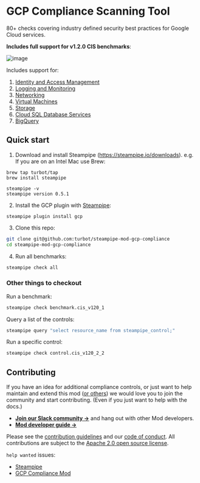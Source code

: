 # GCP Compliance Scanning Tool

80+ checks covering industry defined security best practices for Google Cloud services. 

**Includes full support for v1.2.0 CIS benchmarks**:

![image](https://raw.githubusercontent.com/turbot/steampipe-mod-gcp-compliance/main/docs/gcp_cis_v140_console.png)

Includes support for:
1. [Identity and Access Management](https://hub.steampipe.io/mods/turbot/gcp_compliance/controls/benchmark.cis_v120_1)
2. [Logging and Monitoring](https://hub.steampipe.io/mods/turbot/gcp_compliance/controls/benchmark.cis_v120_2)
3. [Networking](https://hub.steampipe.io/mods/turbot/gcp_compliance/controls/benchmark.cis_v120_3)
4. [Virtual Machines](https://hub.steampipe.io/mods/turbot/gcp_compliance/controls/benchmark.cis_v120_4)
5. [Storage](https://hub.steampipe.io/mods/turbot/gcp_compliance/controls/benchmark.cis_v120_5)
6. [Cloud SQL Database Services](https://hub.steampipe.io/mods/turbot/gcp_compliance/controls/benchmark.cis_v120_6)
7. [BigQuery](https://hub.steampipe.io/mods/turbot/gcp_compliance/controls/benchmark.cis_v120_7)


## Quick start

1) Download and install Steampipe (https://steampipe.io/downloads). e.g. If you are on an Intel Mac use Brew:

```shell
brew tap turbot/tap
brew install steampipe

steampipe -v 
steampipe version 0.5.1
```

2) Install the GCP plugin with [Steampipe](https://steampipe.io):
```shell
steampipe plugin install gcp
```

3) Clone this repo:
```sh
git clone git@github.com:turbot/steampipe-mod-gcp-compliance
cd steampipe-mod-gcp-compliance
```

4) Run all benchmarks:
```sh
steampipe check all
```

### Other things to checkout

Run a benchmark:
```sh
steampipe check benchmark.cis_v120_1
```

Query a list of the controls:
```sh
steampipe query "select resource_name from steampipe_control;"
```

Run a specific control:
```sh
steampipe check control.cis_v120_2_2
```

## Contributing

If you have an idea for additional compliance controls, or just want to help maintain and extend this mod ([or others](https://github.com/topics/steampipe-mod)) we would love you to join the community and start contributing. (Even if you just want to help with the docs.)

- **[Join our Slack community →](https://join.slack.com/t/steampipe/shared_invite/zt-oij778tv-lYyRTWOTMQYBVAbtPSWs3g)** and hang out with other Mod developers.
- **[Mod developer guide →](https://steampipe.io/docs/using-steampipe/writing-controls)**

Please see the [contribution guidelines](https://github.com/turbot/steampipe/blob/main/CONTRIBUTING.md) and our [code of conduct](https://github.com/turbot/steampipe/blob/main/CODE_OF_CONDUCT.md). All contributions are subject to the [Apache 2.0 open source license](https://github.com/turbot/steampipe-mod-aws-compliance/blob/main/LICENSE).

`help wanted` issues:
- [Steampipe](https://github.com/turbot/steampipe/labels/help%20wanted)
- [GCP Compliance Mod](https://github.com/turbot/steampipe-mod-gcp-compliance/labels/help%20wanted)
